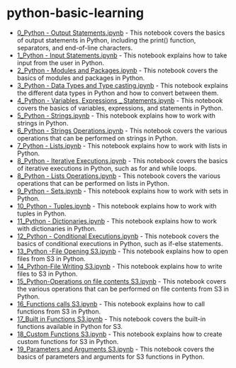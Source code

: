 # python-basic-learning
- [0_Python - Output Statements.ipynb](0_Python%20-%20Output%20Statements.ipynb) - This notebook covers the basics of output statements in Python, including the print() function, separators, and end-of-line characters.
- [1_Python - Input Statements.ipynb](1_Python%20-%20Input%20Statements.ipynb) - This notebook explains how to take input from the user in Python.
- [2_Python - Modules and Packages.ipynb](2_Python%20-%20Modules%20and%20Packages.ipynb) - This notebook covers the basics of modules and packages in Python.
- [3_Python - Data Types and Type casting.ipynb](3_Python%20-%20Data%20Types%20and%20Type%20casting.ipynb) - This notebook explains the different data types in Python and how to convert between them.
- [4_Python - Variables, Expressions _ Statements.ipynb](4_Python%20-%20Variables,%20Expressions%20_%20Statements.ipynb) - This notebook covers the basics of variables, expressions, and statements in Python.
- [5_Python - Strings.ipynb](5_Python%20-%20Strings.ipynb) - This notebook explains how to work with strings in Python.
- [6_Python - Strings Operations.ipynb](6_Python%20-%20Strings%20Operations.ipynb) - This notebook covers the various operations that can be performed on strings in Python.
- [7_Python - Lists.ipynb](7_Python%20-%20Lists.ipynb) - This notebook explains how to work with lists in Python.
- [8_Python - Iterative  Executions.ipynb](8_Python%20-%20Iterative%20%20Executions.ipynb) - This notebook covers the basics of iterative executions in Python, such as for and while loops.
- [8_Python - Lists Operations.ipynb](8_Python%20-%20Lists%20Operations.ipynb) - This notebook covers the various operations that can be performed on lists in Python.
- [9_Python - Sets.ipynb](9_Python%20-%20Sets.ipynb) - This notebook explains how to work with sets in Python.
- [10_Python - Tuples.ipynb](10_Python%20-%20Tuples.ipynb) - This notebook explains how to work with tuples in Python.
- [11_Python - Dictionaries.ipynb](11_Python%20-%20Dictionaries.ipynb) - This notebook explains how to work with dictionaries in Python.
- [12_Python - Conditional Executions.ipynb](12_Python%20-%20Conditional%20Executions.ipynb) - This notebook covers the basics of conditional executions in Python, such as if-else statements.
- [13_Python -File Opening S3.ipynb](13_Python%20-File%20Opening%20S3.ipynb) - This notebook explains how to open files from S3 in Python.
- [14_Python-File Writing S3.ipynb](14_Python-File%20Writing%20S3.ipynb) - This notebook explains how to write files to S3 in Python.
- [15_Python-Operations on file contents S3.ipynb](15_Python-Operations%20on%20file%20contents%20S3.ipynb) - This notebook covers the various operations that can be performed on file contents from S3 in Python.
- [16_Functions calls S3.ipynb](16_Functions%20calls%20S3.ipynb) - This notebook explains how to call functions from S3 in Python.
- [17_Built in Functions S3.ipynb](17_Built%20in%20Functions%20S3.ipynb) - This notebook covers the built-in functions available in Python for S3.
- [18_Custom Functions S3.ipynb](18_Custom%20Functions%20S3.ipynb) - This notebook explains how to create custom functions for S3 in Python.
- [19_Parameters and Arguments S3.ipynb](19_Parameters%20and%20Arguments%20S3.ipynb) - This notebook covers the basics of parameters and arguments for S3 functions in Python.
